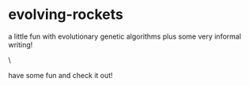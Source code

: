 # evolving-rockets
a little fun with evolutionary genetic algorithms plus some very informal writing!

\\

have some fun and check it out!
